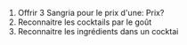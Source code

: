 1. Offrir 3 Sangria pour le prix d'une: Prix?
2. Reconnaitre les cocktails par le goût
3. Reconnaitre les ingrédients dans un cocktai